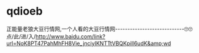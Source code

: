 # qdioeb
正能量老狼大豆行情网,一个人看的大豆行情网----------------------------🙄🙄点/此/进/入/http://www.baidu.com/link?url=NoK8PT47PahMhFH8Vie_jnciyIKNTTtVBQKpill6udK&amp;wd
